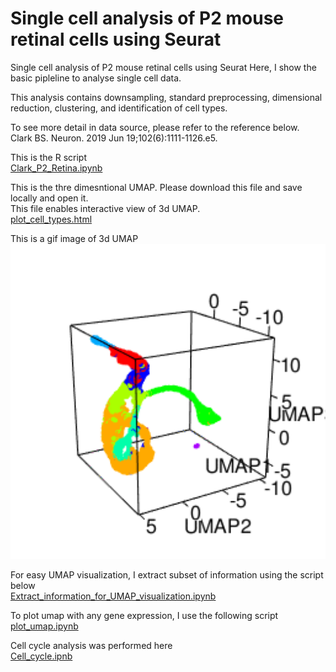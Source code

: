 # Single cell analysis of P2 mouse retinal cells using Seurat
Single cell analysis of P2 mouse retinal cells using Seurat
Here, I show the basic pipleline to analyse single cell data.

This analysis contains downsampling, standard preprocessing, dimensional reduction, clustering, and identification of cell types.

To see more detail in data source, please refer to the reference below.   
Clark BS. Neuron. 2019 Jun 19;102(6):1111-1126.e5.   

This is the R script   
[Clark_P2_Retina.ipynb](./Clark_P2_Retina.ipynb)   

This is the thre dimesntional UMAP. Please download this file and save locally and open it.   
This file enables interactive view of 3d UMAP.   
[plot_cell_types.html](./plot_cell_types.html)    

This is a gif image of 3d UMAP    
<img src="./plot_cell_types.gif" width="600">

For easy UMAP visualization, I extract subset of information using the script below   
[Extract_information_for_UMAP_visualization.ipynb](./Extract_information_for_UMAP_visualization.ipynb)   

To plot umap with any gene expression, I use the following script   
[plot_umap.ipynb](./plot_umap.ipynb)   

Cell cycle analysis was performed here    
[Cell_cycle.ipnb](./Cell_cycle.ipnb)
